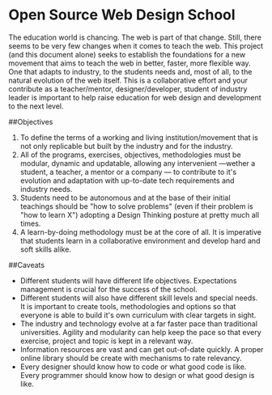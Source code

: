 Open Source Web Design School
=============================
The education world is chancing. The web is part of that change. Still, there seems to be very few changes when it comes to teach the web.
This project (and this document alone) seeks to establish the foundations for a new movement that aims to teach the web in better, faster, more flexible way. One that adapts to industry, to the students needs and, most of all, to the natural evolution of the web itself.
This is a collaborative effort and your contribute as a teacher/mentor, designer/developer, student of industry leader is important to help raise education for web design and development to the next level.


##Objectives
1. To define the terms of a working and living institution/movement that is not only replicable but built by the industry and for the industry.
2. All of the programs, exercises, objectives, methodologies must be modular, dynamic and updatable, allowing any intervenient —wether a student, a teacher, a mentor or a company — to contribute to it's evolution and adaptation with up-to-date tech requirements and industry needs.
3. Students need to be autonomous and at the base of their initial teachings should be "how to solve problems" (even if their problem is "how to learn X") adopting a Design Thinking posture at pretty much all times.
4. A learn-by-doing methodology must be at the core of all. It is imperative that students learn in a collaborative environment and develop hard and soft skills alike.

##Caveats
* Different students will have different life objectives. Expectations management is crucial for the success of the school.
* Different students will also have different skill levels and special needs. It is important to create tools, methodologies and options so that everyone is able to build it's own curriculum with clear targets in sight.
* The industry and technology evolve at a far faster pace than traditional universities. Agility and modularity can help keep the pace so that every exercise, project and topic is kept in a relevant way.
* Information resources are vast and can get out-of-date quickly. A proper online library should be create with mechanisms to rate relevancy.
* Every designer should know how to code or what good code is like. Every programmer should know how to design or what good design is like.
